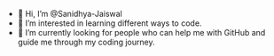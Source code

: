 - 👋 Hi, I’m @Sanidhya-Jaiswal
- 👀 I’m interested in learning different ways to code.
- 🌱 I’m currently looking for people who can help me with GitHub and guide me through my coding journey.


<!---
Sanidhya-Jaiswal/Sanidhya-Jaiswal is a ✨ special ✨ repository because its `README.md` (this file) appears on your GitHub profile.
You can click the Preview link to take a look at your changes.
--->

